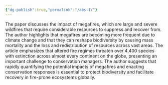 ```yaml
---
{"dg-publish":true,"permalink":"/abs-1/"}
---
```



The paper discusses the impact of megafires, which are large and severe wildfires that require considerable resources to suppress and recover from. The author highlights that megafires are becoming more frequent due to climate change and that they can reshape biodiversity by causing mass mortality and the loss and redistribution of resources across vast areas. The article emphasizes that altered fire regimes threaten over 4,400 species with extinction across almost every continent on the globe, presenting an important challenge to conservation managers. The author suggests that rapidly quantifying the potential impacts of megafires and enacting conservation responses is essential to protect biodiversity and facilitate recovery in fire-prone ecosystems globally.